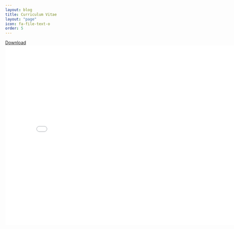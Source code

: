 ```yaml
---
layout: blog
title: Curriculum Vitae
layout: "page"
icon: fa-file-text-o
order: 5
---
```

[Download](https://drive.google.com/open?id=1cuhWEuQYLSLBbiD6RNLRppjqT7i0YO_5)
<embed src="assets/cv1.pdf" width="800" height="575" type='application/pdf'>